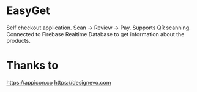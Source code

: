 # EasyGet
Self checkout application. Scan -> Review -> Pay. Supports QR scanning. Connected to Firebase Realtime Database to get information about the products.


# Thanks to
https://appicon.co
https://designevo.com
